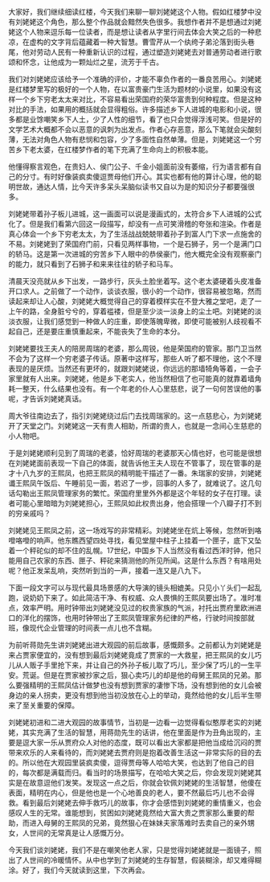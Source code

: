 
大家好，我们继续细读红楼，今天我们来聊一聊刘姥姥这个人物。假如红楼梦中没有刘姥姥这个角色，那么整个作品就会黯然失色很多。我想作者并不是想通过刘姥姥这个人物来逗乐每一位读者，而是想让读者从字里行间去体会大笑之后的一种悲凉，在虚构的文字背后蕴藏着一种大智慧。曹雪芹从一个纨绔子弟沦落到街头巷尾，他对劳动人民有一种重新认识的过程，通过塑造刘姥姥去对普通劳动者进行歌颂和怀念，让他成为一颗灿烂之星，流芳于千古。

我们对刘姥姥应该给予一个准确的评价，才能不辜负作者的一番良苦用心。刘姥姥是红楼梦里写的极好的一个人物，在以富贵豪门生活为题材的小说里，如果没有这样一个乡下穷老太太来对比，不容易看出荣国府的荣华富贵到何种程度。但是这种对比的手法，如果用的概括就会显得粗俗。许多描述乡下人进城的电影和小说，很多都是业馀嘲笑乡下人土，少了人性的细节，看了也只会觉得浮浅可笑。但是好的文学艺术大概都不会以恶意的讽刺为出发点。作者心存恶意，那么下笔就会尖酸刻薄，无法对角色人物有悲悯和包容，少了多面性自然单薄。但是，刘姥姥这一个穷苦乡下老太婆，在红楼梦作者的笔下充满了生命向上的积极本能。

他懂得察言观色，在贵妇人、侯门公子、千金小姐面前没有萎缩，行为语言都有自己的分寸。有时好像装疯卖傻逗贾母他们开心。其实也都有他的算计心理，他的聪明世故，通达人情，比今天许多呆头呆脑似读书又自以为是的知识分子都要强很多。

刘姥姥带着孙子板儿进城，这一画面可以说是漫画式的，太符合乡下人进城的公式化了。但是我们看第六回这一段描写，却没有一点可笑滑稽的夸张和渲染。作者是真心体会一个乡下穷老太太，为了生活战战兢兢带着孙子到富人门下求一点施舍的不易。刘姥姥到了荣国府门前，只看见两样事物，一个是石狮子，另一个是满门口的轿马。这是第一次进城的穷苦乡下人眼中的恭侯豪门，他大概完全没有观察豪门的能力，就只看到了石狮子和来来往往的轿子和马车。

清晨天没亮就从乡下出发，一路步行，灰头土脸坐着写。这个老太婆硬着头皮准备开口求人。之前做了一个动作，谈谈衣服，很小的一个动作，很容易被忽略，然而读起来却让人心酸，刘姥姥大概觉得自己的穿着模样实在不登大雅之堂吧，走了一上午的路，全身脏兮兮的，穿着褴褛，但是至少淡一淡身上的尘土吧。刘姥姥的淡淡衣服，让我们感觉到一种做人的庄重，即使落魄卑微，即使可能被别人歧视看不起自己，还是要庄重慎重起来，不能丧失了生命的本分。

刘姥姥要找王夫人的陪房周瑞的老婆，那么周锐，他是荣国府的管家。那门卫当然不会为了这样一个穷老婆子传话。原著中这样写，那些人听了都不理他，这个不理表现的是厌烦。当然还有更坏的，就跟刘姥姥说，你远远的那墙犄角等着，一会子家里就有人出来。刘姥姥，他是乡下老实人，他当然相信了也可能真的就靠着墙角耗一整天，什么结果也没有。有一个年老的仆人心里慈悲，说了一句何苦误他的事呢，才告诉刘姥姥真话。

周大爷往南边去了，指引刘姥姥绕过后门去找周瑞家的。这一点慈悲心，为刘姥姥开了天堂之门。刘姥姥这一天有贵人相助，所谓的贵人，也就是一念间心生慈悲的小人物吧。

于是刘姥姥顺利见到了周瑞的老婆，恰好周瑞的老婆那天心情也好，也可能是很想在刘姥姥面前表现一下自己的体面，就告诉他王夫人现在不管事了，现在管事的是才十八九岁的王熙凤，也把王熙凤的精明能干描述了一番。朱瑞家的安排，刘姥姥谶王熙凤午饭后、午睡前见一面，若迟了一步，回事的人多了，就难说了。这几句话勾勒出王熙凤管理家务的繁忙。荣国府里里外外都是这个年轻的女子在打理。读者可能心里暗暗为刘姥姥担心，王熙凤如此权贵出身，他会搭理一个八瓣子打不到的穷亲戚吗？

刘姥姥见王熙凤之前，这一场戏写的非常精彩。刘姥姥坐在炕上等候，忽然听到咯噔咯噔的响声。他东瞧西望四处寻找，看见堂屋中柱子上挂着一个匣子，底下又坠着一个秤砣似的却不住的乱幌。17世纪，中国乡下人当然没有看过西洋时钟，他只能用自己农家的东西、匣子、秤砣来猜测他的所见所闻。这是什么东西？有啥用处呢？他正发呆乱响，突然听到当的一声，接着一连又是八九下。

下面一段文字可以与现代最具场景感的大导演的镜头相媲美。只见小丫头们一起乱跑，说奶奶下来了。如此简洁干净、有权威、众人畏惧的王熙凤要出场了。准时准点，效率严明。用时钟带出刘姥姥没见过的权贵家族的气派，衬托出贾府里欧洲进口的洋化的摆饰，也用时钟带出了王熙凤管理家务纪律的严格，行驶时间按部就班，像现代企业管理的时间表一点儿也不含糊。

为前听蒋勋先生讲刘姥姥出进大观园的前后故事，感慨颇多。之前都认为刘姥姥是来占贾家便宜的，没有想到最后刘姥姥竟成了贾家的一大救星，把王熙凤的女儿巧儿从人贩子手里抢下来，并让自己的外孙子板儿取了巧儿，至少保了巧儿的一生平安。荒诞。但是在贾家被抄家之后，狠心卖巧儿的却是他的母舅王熙凤的兄弟。那么要强精明的王熙凤估计做梦也没有想到贾家的凄惨下场，没有想到他的女儿会被身边的亲人拐卖，更没有想到他当初没放在心上的举动，竟然给他的女儿后半生带来了至关重要的保障。

刘姥姥初进和二进大观园的故事情节，当初是一边看一边觉得看似憨厚老实的刘姥姥，其实充满了生活的智慧，用蒋勋先生的话讲，他在里面是作为丑角出现的，主要是逗大家一乐从贾府众人对他的态度，既可以看出大家都是把他当成给沉闷的贾带来欢乐的人来看待的，而刘姥姥去贾府则是抱着改善生活这一非常实际的目的去的。所以他在大观园里装疯卖傻，逗得贾母等人哈哈大笑，也达到了他自己的目的，每次都是满载而归。看当时的场景描写，在哈哈大笑之后，你会发现刘姥姥其实是在故意逗他们发笑。发现这一点之后，你就会钦佩刘姥姥的生活智慧，他傻在表面，精明在内心，但是他也是一个心地善良的老人，要不然最后巧儿也不会得救。看到最后刘姥姥去伸手救巧儿的故事，你才会感悟到刘姥姥的重情重义，也会感叹人生的无常。谁能想到，贫困如刘姥姥竟然给大富大贵之贾家那么重要的帮助，而进入母舅的王熙凤的兄弟，竟然狠心在妹妹夫家落难时去卖自己的亲外甥女，人世间的无常真是让人感慨万分。

今天我们谈刘姥姥，我们不是在嘲笑他老人家，只是觉得刘姥姥就是一面镜子，照出了人世间的冷暖情怀。从中也学到了刘姥姥的生存智慧，假装糊涂，却又难得糊涂。好了，我们今天就读到这里，下次再会。


